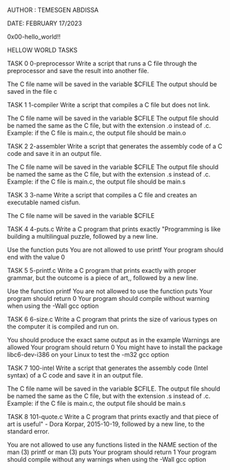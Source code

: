 
 AUTHOR : TEMESGEN ABDISSA
 
 DATE: FEBRUARY 17/2023
 
0x00-hello_world!!

HELLOW WORLD TASKS 

TASK 0 0-preprocessor Write a script that runs a C file through the preprocessor and save the result into another file.

The C file name will be saved in the variable $CFILE
The output should be saved in the file c

TASK 1 1-compiler Write a script that compiles a C file but does not link.

The C file name will be saved in the variable $CFILE
The output file should be named the same as the C file, but with the extension .o instead of .c.
    Example: if the C file is main.c, the output file should be main.o

TASK 2 2-assembler Write a script that generates the assembly code of a C code and save it in an output file.

The C file name will be saved in the variable $CFILE
The output file should be named the same as the C file, but with the extension .s instead of .c.
    Example: if the C file is main.c, the output file should be main.s

TASK 3 3-name Write a script that compiles a C file and creates an executable named cisfun.

The C file name will be saved in the variable $CFILE

TASK 4 4-puts.c Write a C program that prints exactly "Programming is like building a multilingual puzzle, followed by a new line.

Use the function puts
You are not allowed to use printf
Your program should end with the value 0

TASK 5 5-printf.c Write a C program that prints exactly with proper grammar, but the outcome is a piece of art,, followed by a new line.

Use the function printf
You are not allowed to use the function puts
Your program should return 0
Your program should compile without warning when using the -Wall gcc option

TASK 6 6-size.c Write a C program that prints the size of various types on the computer it is compiled and run on.

You should produce the exact same output as in the example
Warnings are allowed
Your program should return 0
You might have to install the package libc6-dev-i386 on your Linux to test the -m32 gcc option

TASK 7 100-intel Write a script that generates the assembly code (Intel syntax) of a C code and save it in an output file.

The C file name will be saved in the variable $CFILE.
The output file should be named the same as the C file, but with the extension .s instead of .c.
    Example: if the C file is main.c, the output file should be main.s

TASK 8 101-quote.c Write a C program that prints exactly and that piece of art is useful" - Dora Korpar, 2015-10-19, followed by a new line, to the standard error.

You are not allowed to use any functions listed in the NAME section of the man (3) printf or man (3) puts
Your program should return 1
Your program should compile without any warnings when using the -Wall gcc option
